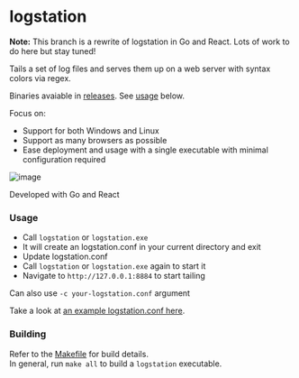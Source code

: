 # logstation #

**Note:** This branch is a rewrite of logstation in Go and React. Lots of work to do here but stay tuned!

Tails a set of log files and serves them up on a web server with syntax colors via regex. 

Binaries avaiable in [releases](https://github.com/jdrews/logstation/releases). See [usage](https://github.com/jdrews/logstation#usage) below.

Focus on:
- Support for both Windows and Linux
- Support as many browsers as possible
- Ease deployment and usage with a single executable with minimal configuration required

![image](https://user-images.githubusercontent.com/172766/42130891-cc14e292-7cc0-11e8-8db6-5f136254172b.png)

Developed with Go and React 

### Usage ###
* Call `logstation` or `logstation.exe` 
* It will create an logstation.conf in your current directory and exit
* Update logstation.conf 
* Call `logstation` or `logstation.exe` again to start it
* Navigate to `http://127.0.0.1:8884` to start tailing

Can also use `-c your-logstation.conf` argument

Take a look at [an example logstation.conf here](logstation.default.conf).

### Building ###

Refer to the [Makefile](Makefile) for build details.   
In general, run `make all` to build a `logstation` executable. 
